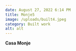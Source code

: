 ```yaml
---
date: August 27, 2022 6:14 PM
title: Monje5
image: /uploads/built4.jpeg
category: Built work
alt: alt
---
```

**Casa Monje**